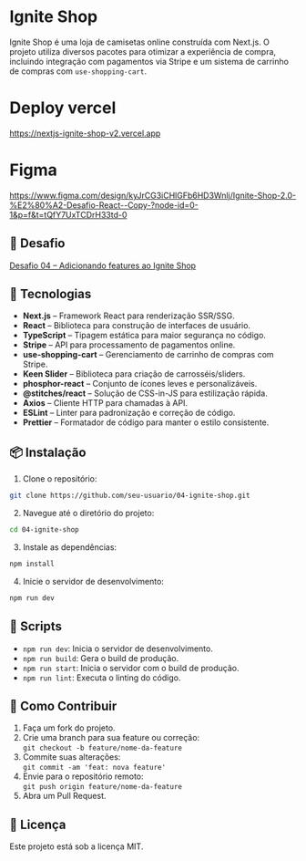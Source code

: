 # Ignite Shop

Ignite Shop é uma loja de camisetas online construída com Next.js. O projeto utiliza diversos pacotes para otimizar a experiência de compra, incluindo integração com pagamentos via Stripe e um sistema de carrinho de compras com `use-shopping-cart`.

# Deploy vercel
https://nextjs-ignite-shop-v2.vercel.app

# Figma
https://www.figma.com/design/kyJrCG3iCHlGFb6HD3Wnlj/Ignite-Shop-2.0-%E2%80%A2-Desafio-React--Copy-?node-id=0-1&p=f&t=tQfY7UxTCDrH33td-0

## 🧠 Desafio

[Desafio 04 – Adicionando features ao Ignite Shop](https://efficient-sloth-d85.notion.site/Desafio-04-Adicionando-features-ao-Ignite-Shop-91e5b2c26c9342f5b1375ba66907d0b7)

## 🚀 Tecnologias

- **Next.js** – Framework React para renderização SSR/SSG.
- **React** – Biblioteca para construção de interfaces de usuário.
- **TypeScript** – Tipagem estática para maior segurança no código.
- **Stripe** – API para processamento de pagamentos online.
- **use-shopping-cart** – Gerenciamento de carrinho de compras com Stripe.
- **Keen Slider** – Biblioteca para criação de carrosséis/sliders.
- **phosphor-react** – Conjunto de ícones leves e personalizáveis.
- **@stitches/react** – Solução de CSS-in-JS para estilização rápida.
- **Axios** – Cliente HTTP para chamadas à API.
- **ESLint** – Linter para padronização e correção de código.
- **Prettier** – Formatador de código para manter o estilo consistente.

## 📦 Instalação

1. Clone o repositório:

```bash
git clone https://github.com/seu-usuario/04-ignite-shop.git
```

2. Navegue até o diretório do projeto:

```bash
cd 04-ignite-shop
```

3. Instale as dependências:

```bash
npm install
```

4. Inicie o servidor de desenvolvimento:

```bash
npm run dev
```

## 🧪 Scripts

- `npm run dev`: Inicia o servidor de desenvolvimento.
- `npm run build`: Gera o build de produção.
- `npm run start`: Inicia o servidor com o build de produção.
- `npm run lint`: Executa o linting do código.

## 🤝 Como Contribuir

1. Faça um fork do projeto.
2. Crie uma branch para sua feature ou correção:  
   `git checkout -b feature/nome-da-feature`
3. Commite suas alterações:  
   `git commit -am 'feat: nova feature'`
4. Envie para o repositório remoto:  
   `git push origin feature/nome-da-feature`
5. Abra um Pull Request.

## 📝 Licença

Este projeto está sob a licença MIT.

